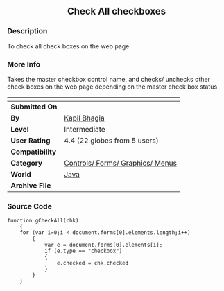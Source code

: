 ﻿<div align="center">

## Check All checkboxes


</div>

### Description

To check all check boxes on the web page
 
### More Info
 
Takes the master checkbox control name, and checks/ unchecks other check boxes on the web page depending on the master check box status


<span>             |<span>
---                |---
**Submitted On**   |
**By**             |[Kapil Bhagia](https://github.com/Planet-Source-Code/PSCIndex/blob/master/ByAuthor/kapil-bhagia.md)
**Level**          |Intermediate
**User Rating**    |4.4 (22 globes from 5 users)
**Compatibility**  |
**Category**       |[Controls/ Forms/ Graphics/ Menus](https://github.com/Planet-Source-Code/PSCIndex/blob/master/ByCategory/controls-forms-graphics-menus__2-59.md)
**World**          |[Java](https://github.com/Planet-Source-Code/PSCIndex/blob/master/ByWorld/java.md)
**Archive File**   |[](https://github.com/Planet-Source-Code/kapil-bhagia-check-all-checkboxes__2-3341/archive/master.zip)





### Source Code

```
function gCheckAll(chk)
	{
	for (var i=0;i < document.forms[0].elements.length;i++)
		{
			var e = document.forms[0].elements[i];
			if (e.type == "checkbox")
			{
				e.checked = chk.checked
			}
		}
	}
```

